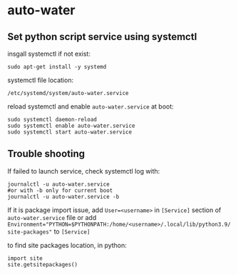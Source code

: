 # auto-water

## Set python script service using systemctl
insgall systemctl if not exist:
```
sudo apt-get install -y systemd
```

systemctl file location:
```
/etc/systemd/system/auto-water.service
```

reload systemctl and enable `auto-water.service` at boot:
```
sudo systemctl daemon-reload
sudo systemctl enable auto-water.service
sudo systemctl start auto-water.service
```

## Trouble shooting
If failed to launch service, check systemctl log with:
```
journalctl -u auto-water.service
#or with -b only for current boot
journalctl -u auto-water.service -b
```
If it is package import issue, add `User=<username>` in `[Service]` section of `auto-water.service` file
or
add `Environment="PYTHON=$PYTHONPATH:/home/<username>/.local/lib/python3.9/site-packages"` to `[Service]`

to find site packages location, in python:
```
import site
site.getsitepackages()
```
